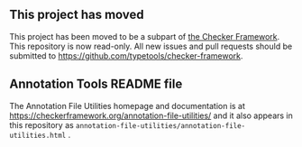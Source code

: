 This project has moved
----------------------
This project has been moved to be a subpart of [the Checker Framework](https://github.com/typetools/checker-framework/tree/master/annotation-file-utilities).
This repository is now read-only. All new issues and pull requests should be submitted to https://github.com/typetools/checker-framework.

Annotation Tools README file
----------------------------
The Annotation File Utilities homepage and documentation is at
  https://checkerframework.org/annotation-file-utilities/
and it also appears in this repository as
  `annotation-file-utilities/annotation-file-utilities.html` .
